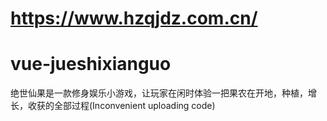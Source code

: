 
https://www.hzqjdz.com.cn/
=======
# vue-jueshixianguo
绝世仙果是一款修身娱乐小游戏，让玩家在闲时体验一把果农在开地，种植，增长，收获的全部过程(Inconvenient uploading code)
